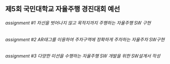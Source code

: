 ## 제5회 국민대학교 자율주행 경진대회 예선


###### assignment #1 차선을 벗어나지 않고 목적지까지 주행하는 자율주행 SW 구현
###### assignment #2 AR태그를 이용하여 주차구역에 정확하게 주차하는 자율주차 SW구현
###### assignment #3 다양한 미션을 수행하는 자율주행 SW 개발을 위한 SW설계서 작성

